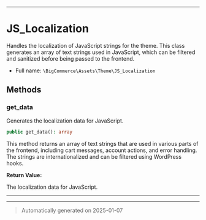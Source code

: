 ***

# JS_Localization

Handles the localization of JavaScript strings for the theme. This class generates an array of text
strings used in JavaScript, which can be filtered and sanitized before being passed to the frontend.



* Full name: `\BigCommerce\Assets\Theme\JS_Localization`




## Methods


### get_data

Generates the localization data for JavaScript.

```php
public get_data(): array
```

This method returns an array of text strings that are used in various parts of the frontend,
including cart messages, account actions, and error handling. The strings are internationalized
and can be filtered using WordPress hooks.







**Return Value:**

The localization data for JavaScript.




***


***
> Automatically generated on 2025-01-07
